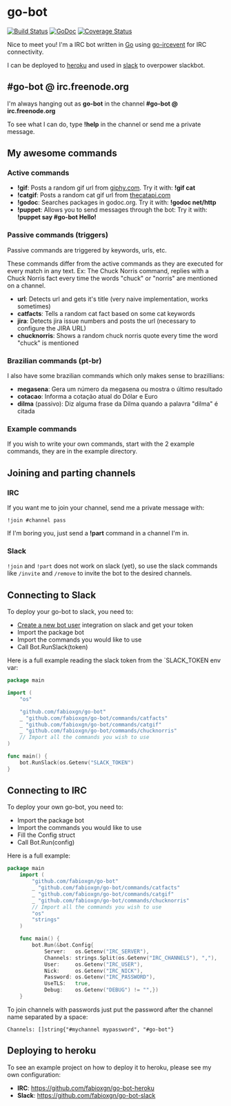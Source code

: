 # go-bot

[![Build Status](https://travis-ci.org/fabioxgn/go-bot.png?branch=master)](https://travis-ci.org/fabioxgn/go-bot) [![GoDoc](https://godoc.org/github.com/fabioxgn/go-bot?status.png)](https://godoc.org/github.com/fabioxgn/go-bot) [![Coverage Status](https://img.shields.io/coveralls/fabioxgn/go-bot.svg)](https://coveralls.io/r/fabioxgn/go-bot?branch=master)

Nice to meet you! I'm a IRC bot written in [Go][go] using [go-ircevent][go-ircevent] for IRC connectivity.

I can be deployed to [heroku][heroku] and used in [slack][slack] to overpower slackbot.

## #go-bot @ irc.freenode.org

I'm always hanging out as **go-bot** in the channel **#go-bot @ irc.freenode.org**

To see what I can do, type **!help** in the channel or send me a private message.

## My awesome commands

### Active commands

* **!gif**: Posts a random gif url from [giphy.com][giphy.com]. Try it with: **!gif cat**
* **!catgif**: Posts a random cat gif url from [thecatapi.com][thecatapi.com]
* **!godoc**: Searches packages in godoc.org. Try it with: **!godoc net/http**
* **!puppet**: Allows you to send messages through the bot: Try it with: **!puppet say #go-bot Hello!**

### Passive commands (triggers)

Passive commands are triggered by keywords, urls, etc.

These commands differ from the active commands as they are executed for every match in any text. Ex: The Chuck Norris command, replies with a Chuck Norris fact every time the words "chuck" or "norris" are mentioned on a channel.

* **url**: Detects url and gets it's title (very naive implementation, works sometimes)
* **catfacts**: Tells a random cat fact based on some cat keywords
* **jira**: Detects jira issue numbers and posts the url (necessary to configure the JIRA URL)
* **chucknorris**: Shows a random chuck norris quote every time the word "chuck" is mentioned

### Brazilian commands (pt-br)

I also have some brazilian commands which only makes sense to brazillians:

* **megasena**: Gera um número da megasena ou mostra o último resultado
* **cotacao**: Informa a cotação atual do Dólar e Euro
* **dilma** (passivo): Diz alguma frase da Dilma quando a palavra "dilma" é citada

### Example commands

If you wish to write your own commands, start with the 2 example commands, they are in the example directory.

## Joining and parting channels

### IRC

If you want me to join your channel, send me a private message with:

    !join #channel pass

If I'm boring you, just send a **!part** command in a channel I'm in.

### Slack

`!join` and `!part` does not work on slack (yet), so use the slack commands like `/invite` and `/remove` to invite the bot to the desired channels.

## Connecting to Slack

To deploy your go-bot to slack, you need to:

* [Create a new bot user](https://my.slack.com/services/new/bot) integration on slack and get your token
* Import the package bot
* Import the commands you would like to use
* Call Bot.RunSlack(token)

Here is a full example reading the slack token from the `SLACK_TOKEN env var:

```Go
package main

import (
    "os"

    "github.com/fabioxgn/go-bot"
    _ "github.com/fabioxgn/go-bot/commands/catfacts"
    _ "github.com/fabioxgn/go-bot/commands/catgif"
    _ "github.com/fabioxgn/go-bot/commands/chucknorris"
    // Import all the commands you wish to use
)

func main() {
    bot.RunSlack(os.Getenv("SLACK_TOKEN")
}
```

## Connecting to IRC

To deploy your own go-bot, you need to:

* Import the package bot
* Import the commands you would like to use
* Fill the Config struct
* Call Bot.Run(config)

Here is a full example:
```Go
package main
	import (
		"github.com/fabioxgn/go-bot"
		_ "github.com/fabioxgn/go-bot/commands/catfacts"
		_ "github.com/fabioxgn/go-bot/commands/catgif"
		_ "github.com/fabioxgn/go-bot/commands/chucknorris"
		// Import all the commands you wish to use
		"os"
		"strings"
	)

	func main() {
		bot.Run(&bot.Config{
			Server:   os.Getenv("IRC_SERVER"),
			Channels: strings.Split(os.Getenv("IRC_CHANNELS"), ","),
			User:     os.Getenv("IRC_USER"),
			Nick:     os.Getenv("IRC_NICK"),
			Password: os.Getenv("IRC_PASSWORD"),
			UseTLS:   true,
			Debug:    os.Getenv("DEBUG") != "",})
	}
```

To join channels with passwords just put the password after the channel name separated by a space:

    Channels: []string{"#mychannel mypassword", "#go-bot"}

## Deploying to heroku

To see an example project on how to deploy it to heroku, please see my own configuration:

- **IRC**: https://github.com/fabioxgn/go-bot-heroku
- **Slack**: https://github.com/fabioxgn/go-bot-slack

[go]: http://golang.org
[go-ircevent]: https://github.com/thoj/go-ircevent
[slack]: http://slack.com
[heroku]: http://heroku.com
[giphy.com]: http://giphy.com
[thecatapi.com]: http://thecatapi.com
